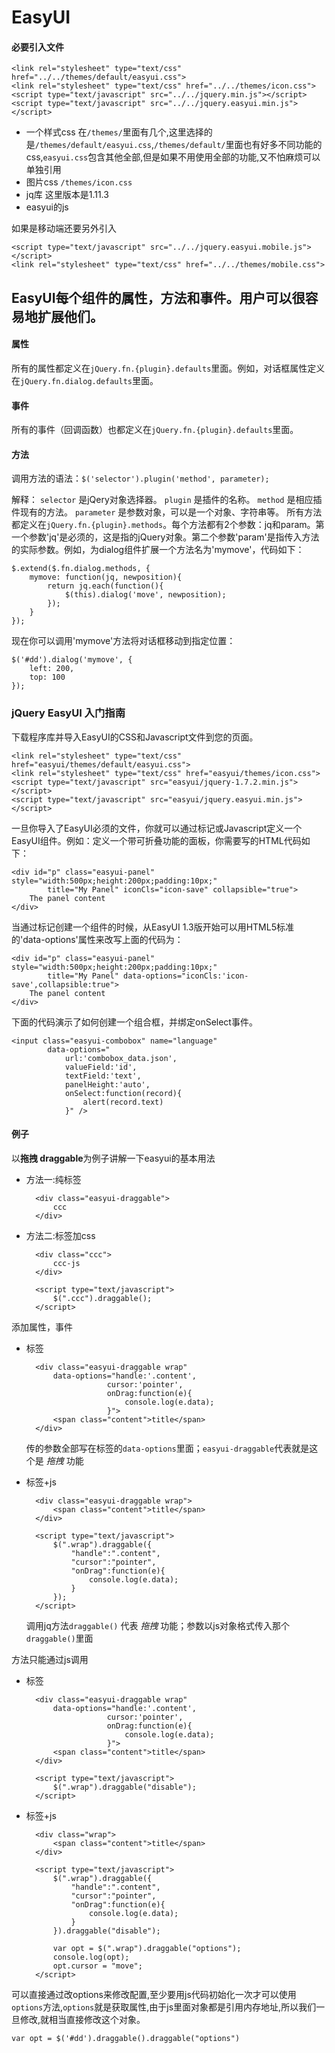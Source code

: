 # EasyUI

#### 必要引入文件

    <link rel="stylesheet" type="text/css" href="../../themes/default/easyui.css">
    <link rel="stylesheet" type="text/css" href="../../themes/icon.css">
    <script type="text/javascript" src="../../jquery.min.js"></script>
    <script type="text/javascript" src="../../jquery.easyui.min.js"></script>

* 一个样式css 在`/themes/`里面有几个,这里选择的是`/themes/default/easyui.css`,`/themes/default/`里面也有好多不同功能的css,`easyui.css`包含其他全部,但是如果不用使用全部的功能,又不怕麻烦可以单独引用
* 图片css `/themes/icon.css`
* jq库 这里版本是1.11.3
* easyui的js

如果是移动端还要另外引入

    <script type="text/javascript" src="../../jquery.easyui.mobile.js"></script>
    <link rel="stylesheet" type="text/css" href="../../themes/mobile.css">

## EasyUI每个组件的属性，方法和事件。用户可以很容易地扩展他们。

#### 属性

所有的属性都定义在`jQuery.fn.{plugin}.defaults`里面。例如，对话框属性定义在`jQuery.fn.dialog.defaults`里面。

#### 事件

所有的事件（回调函数）也都定义在`jQuery.fn.{plugin}.defaults`里面。

#### 方法

调用方法的语法：`$('selector').plugin('method', parameter);`

解释：
`selector` 是jQery对象选择器。
`plugin` 是插件的名称。
`method` 是相应插件现有的方法。
`parameter` 是参数对象，可以是一个对象、字符串等。
所有方法都定义在`jQuery.fn.{plugin}.methods`。每个方法都有2个参数：jq和param。第一个参数'jq'是必须的，这是指的jQuery对象。第二个参数'param'是指传入方法的实际参数。例如，为dialog组件扩展一个方法名为'mymove'，代码如下：

    $.extend($.fn.dialog.methods, {
        mymove: function(jq, newposition){
            return jq.each(function(){
                $(this).dialog('move', newposition);
            });
        }
    });

现在你可以调用'mymove'方法将对话框移动到指定位置：

    $('#dd').dialog('mymove', {
        left: 200,
        top: 100
    });

### jQuery EasyUI 入门指南

下载程序库并导入EasyUI的CSS和Javascript文件到您的页面。

    <link rel="stylesheet" type="text/css" href="easyui/themes/default/easyui.css">
    <link rel="stylesheet" type="text/css" href="easyui/themes/icon.css">
    <script type="text/javascript" src="easyui/jquery-1.7.2.min.js"></script>
    <script type="text/javascript" src="easyui/jquery.easyui.min.js"></script>

一旦你导入了EasyUI必须的文件，你就可以通过标记或Javascript定义一个EasyUI组件。例如：定义一个带可折叠功能的面板，你需要写的HTML代码如下：

    <div id="p" class="easyui-panel" style="width:500px;height:200px;padding:10px;"
            title="My Panel" iconCls="icon-save" collapsible="true">
        The panel content
    </div>

当通过标记创建一个组件的时候，从EasyUI 1.3版开始可以用HTML5标准的'data-options'属性来改写上面的代码为：

    <div id="p" class="easyui-panel" style="width:500px;height:200px;padding:10px;"
            title="My Panel" data-options="iconCls:'icon-save',collapsible:true">
        The panel content
    </div>

下面的代码演示了如何创建一个组合框，并绑定onSelect事件。

    <input class="easyui-combobox" name="language"
            data-options="
                url:'combobox_data.json',
                valueField:'id',
                textField:'text',
                panelHeight:'auto',
                onSelect:function(record){
                    alert(record.text)
                }" />



#### 例子

以**拖拽 draggable**为例子讲解一下easyui的基本用法

* 方法一:纯标签

        <div class="easyui-draggable">
            ccc
        </div>

* 方法二:标签加css

        <div class="ccc">
            ccc-js
        </div>

        <script type="text/javascript">
            $(".ccc").draggable();
        </script>

添加属性，事件

* 标签

        <div class="easyui-draggable wrap"
            data-options="handle:'.content',
                        cursor:'pointer',
                        onDrag:function(e){
                            console.log(e.data);
                        }">
            <span class="content">title</span>
        </div>

    传的参数全部写在标签的` data-options `里面；` easyui-draggable `代表就是这个是 *拖拽* 功能

* 标签+js

        <div class="easyui-draggable wrap">
            <span class="content">title</span>
        </div>

        <script type="text/javascript">
            $(".wrap").draggable({
                "handle":".content",
                "cursor":"pointer",
                "onDrag":function(e){
                    console.log(e.data);
                }
            });
        </script>

    调用jq方法` draggable() ` 代表 *拖拽* 功能；参数以js对象格式传入那个` draggable() `里面

方法只能通过js调用

* 标签

        <div class="easyui-draggable wrap"
            data-options="handle:'.content',
                        cursor:'pointer',
                        onDrag:function(e){
                            console.log(e.data);
                        }">
            <span class="content">title</span>
        </div>

        <script type="text/javascript">
            $(".wrap").draggable("disable");
        </script>

* 标签+js

        <div class="wrap">
            <span class="content">title</span>
        </div>

        <script type="text/javascript">
            $(".wrap").draggable({
                "handle":".content",
                "cursor":"pointer",
                "onDrag":function(e){
                    console.log(e.data);
                }
            }).draggable("disable");

            var opt = $(".wrap").draggable("options");
            console.log(opt);
            opt.cursor = "move";
        </script>

可以直接通过改options来修改配置,至少要用js代码初始化一次才可以使用`options`方法,`options`就是获取属性,由于js里面对象都是引用内存地址,所以我们一旦修改,就相当直接修改这个对象。

    var opt = $('#dd').draggable().draggable("options")
